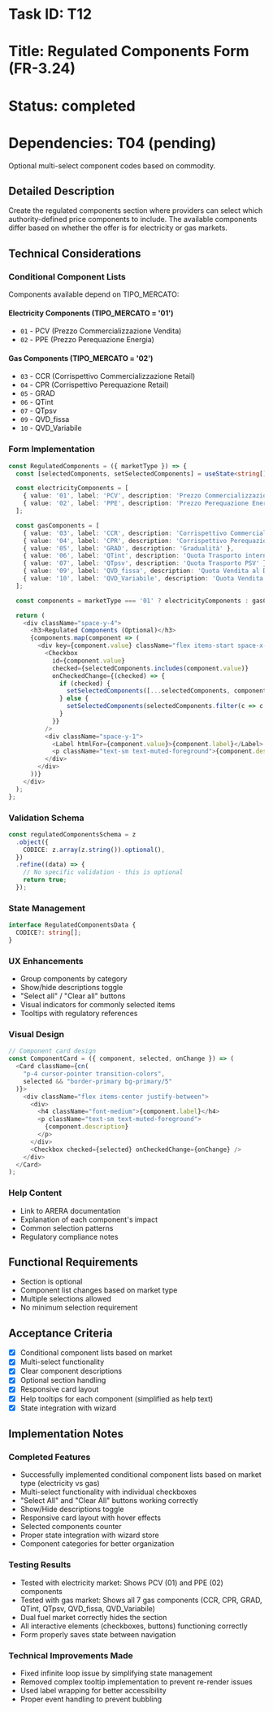 # Task ID: T12

# Title: Regulated Components Form (FR-3.24)

# Status: completed

# Dependencies: T04 (pending)

Optional multi-select component codes based on commodity.

## Detailed Description

Create the regulated components section where providers can select which authority-defined price components to include. The available components differ based on whether the offer is for electricity or gas markets.

## Technical Considerations

### Conditional Component Lists

Components available depend on TIPO_MERCATO:

#### Electricity Components (TIPO_MERCATO = '01')

- `01` - PCV (Prezzo Commercializzazione Vendita)
- `02` - PPE (Prezzo Perequazione Energia)

#### Gas Components (TIPO_MERCATO = '02')

- `03` - CCR (Corrispettivo Commercializzazione Retail)
- `04` - CPR (Corrispettivo Perequazione Retail)
- `05` - GRAD
- `06` - QTint
- `07` - QTpsv
- `09` - QVD_fissa
- `10` - QVD_Variabile

### Form Implementation

```typescript
const RegulatedComponents = ({ marketType }) => {
  const [selectedComponents, setSelectedComponents] = useState<string[]>([]);

  const electricityComponents = [
    { value: '01', label: 'PCV', description: 'Prezzo Commercializzazione Vendita' },
    { value: '02', label: 'PPE', description: 'Prezzo Perequazione Energia' }
  ];

  const gasComponents = [
    { value: '03', label: 'CCR', description: 'Corrispettivo Commercializzazione Retail' },
    { value: '04', label: 'CPR', description: 'Corrispettivo Perequazione Retail' },
    { value: '05', label: 'GRAD', description: 'Gradualità' },
    { value: '06', label: 'QTint', description: 'Quota Trasporto interno' },
    { value: '07', label: 'QTpsv', description: 'Quota Trasporto PSV' },
    { value: '09', label: 'QVD_fissa', description: 'Quota Vendita al Dettaglio fissa' },
    { value: '10', label: 'QVD_Variabile', description: 'Quota Vendita al Dettaglio variabile' }
  ];

  const components = marketType === '01' ? electricityComponents : gasComponents;

  return (
    <div className="space-y-4">
      <h3>Regulated Components (Optional)</h3>
      {components.map(component => (
        <div key={component.value} className="flex items-start space-x-3">
          <Checkbox
            id={component.value}
            checked={selectedComponents.includes(component.value)}
            onCheckedChange={(checked) => {
              if (checked) {
                setSelectedComponents([...selectedComponents, component.value]);
              } else {
                setSelectedComponents(selectedComponents.filter(c => c !== component.value));
              }
            }}
          />
          <div className="space-y-1">
            <Label htmlFor={component.value}>{component.label}</Label>
            <p className="text-sm text-muted-foreground">{component.description}</p>
          </div>
        </div>
      ))}
    </div>
  );
};
```

### Validation Schema

```typescript
const regulatedComponentsSchema = z
  .object({
    CODICE: z.array(z.string()).optional(),
  })
  .refine((data) => {
    // No specific validation - this is optional
    return true;
  });
```

### State Management

```typescript
interface RegulatedComponentsData {
  CODICE?: string[];
}
```

### UX Enhancements

- Group components by category
- Show/hide descriptions toggle
- "Select all" / "Clear all" buttons
- Visual indicators for commonly selected items
- Tooltips with regulatory references

### Visual Design

```typescript
// Component card design
const ComponentCard = ({ component, selected, onChange }) => (
  <Card className={cn(
    "p-4 cursor-pointer transition-colors",
    selected && "border-primary bg-primary/5"
  )}>
    <div className="flex items-center justify-between">
      <div>
        <h4 className="font-medium">{component.label}</h4>
        <p className="text-sm text-muted-foreground">
          {component.description}
        </p>
      </div>
      <Checkbox checked={selected} onCheckedChange={onChange} />
    </div>
  </Card>
);
```

### Help Content

- Link to ARERA documentation
- Explanation of each component's impact
- Common selection patterns
- Regulatory compliance notes

## Functional Requirements

- Section is optional
- Component list changes based on market type
- Multiple selections allowed
- No minimum selection requirement

## Acceptance Criteria

- [x] Conditional component lists based on market
- [x] Multi-select functionality
- [x] Clear component descriptions
- [x] Optional section handling
- [x] Responsive card layout
- [x] Help tooltips for each component (simplified as help text)
- [x] State integration with wizard

## Implementation Notes

### Completed Features
- Successfully implemented conditional component lists based on market type (electricity vs gas)
- Multi-select functionality with individual checkboxes
- "Select All" and "Clear All" buttons working correctly
- Show/Hide descriptions toggle
- Responsive card layout with hover effects
- Selected components counter
- Proper state integration with wizard store
- Component categories for better organization

### Testing Results
- Tested with electricity market: Shows PCV (01) and PPE (02) components
- Tested with gas market: Shows all 7 gas components (CCR, CPR, GRAD, QTint, QTpsv, QVD_fissa, QVD_Variabile)
- Dual fuel market correctly hides the section
- All interactive elements (checkboxes, buttons) functioning correctly
- Form properly saves state between navigation

### Technical Improvements Made
- Fixed infinite loop issue by simplifying state management
- Removed complex tooltip implementation to prevent re-render issues
- Used label wrapping for better accessibility
- Proper event handling to prevent bubbling
